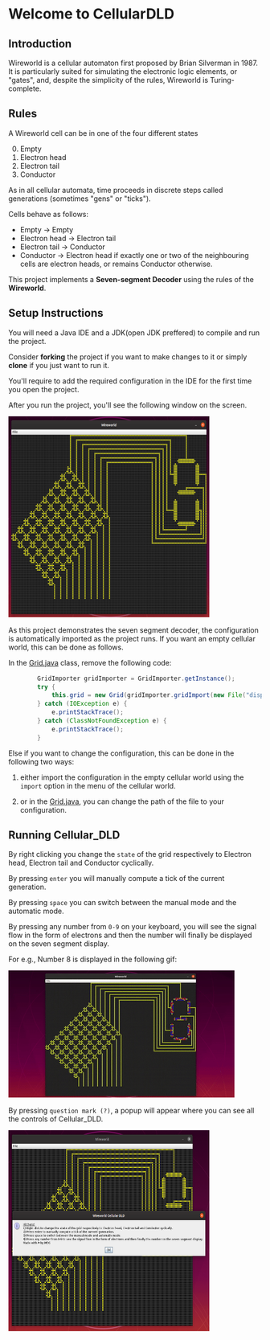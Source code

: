 # Welcome to CellularDLD

## Introduction

Wireworld is a cellular automaton first proposed by Brian Silverman in 1987. It is particularly suited for simulating the electronic logic elements, or "gates", and, despite the simplicity of the rules, Wireworld is Turing-complete.

## Rules

A Wireworld cell can be in one of the four different states

0. Empty 
1. Electron head 
2. Electron tail 
3. Conductor 

As in all cellular automata, time proceeds in discrete steps called generations (sometimes "gens" or "ticks").

Cells behave as follows:

- Empty → Empty
- Electron head → Electron tail
- Electron tail → Conductor
- Conductor → Electron head if exactly one or two of the neighbouring cells are electron heads, or remains Conductor otherwise.

This project implements a <B>Seven-segment Decoder</B> using the rules of the <B>Wireworld</B>.

## Setup Instructions

You will need a Java IDE and a JDK(open JDK preffered) to compile and run the project.

Consider <B>forking</B> the project if you want to make changes to it or simply <B>clone</B> if you just want to run it.

You'll require to add the required configuration in the IDE for the first time you open the project.

After you run the project, you'll see the following window on the screen.

<img src="https://github.com/mdg-iitr/Shrishti20_CellularDLD/blob/master/assets/SevenSegmentDisplay.png" height="400px" width="400px" align="centre">

As this project demonstrates the seven segment decoder, the configuration is automatically imported as the project runs. If you want an empty cellular world, this can be done as follows.

In the [Grid.java](https://github.com/mdg-iitr/Shrishti20_CellularDLD/blob/master/src/Grid.java#L12) class, remove the following code:

```java
        GridImporter gridImporter = GridImporter.getInstance();
        try {
            this.grid = new Grid(gridImporter.gridImport(new File("display.w"))).grid;
        } catch (IOException e) {
            e.printStackTrace();
        } catch (ClassNotFoundException e) {
            e.printStackTrace();
        }
```

Else if you want to change the configuration, this can be done in the following two ways:

1. either import the configuration in the empty cellular world using the `import` option in the menu of the cellular world.

2. or in the [Grid.java](https://github.com/mdg-iitr/Shrishti20_CellularDLD/blob/master/src/Grid.java#L14), you can change the path of the file to your configuration.

## Running Cellular_DLD

By right clicking you change the ```state``` of the grid respectively to Electron head, Electron tail and Conductor cyclically.

By pressing `enter` you will manually compute a tick of the current generation.

By pressing `space` you can switch between the manual mode and the automatic mode.

By pressing any number from `0-9` on your keyboard, you will see the signal flow in the form of electrons and then the number will finally be displayed on the seven segment display.

For e.g., Number 8 is displayed in the following gif:

![](https://github.com/mdg-iitr/Shrishti20_CellularDLD/blob/master/assets/display8.gif)

By pressing `question mark (?)`, a popup will appear where you can see all the controls of Cellular_DLD.

<img src="https://github.com/mdg-iitr/Shrishti20_CellularDLD/blob/master/assets/help.png" height="400px" width="400px" align="centre">

